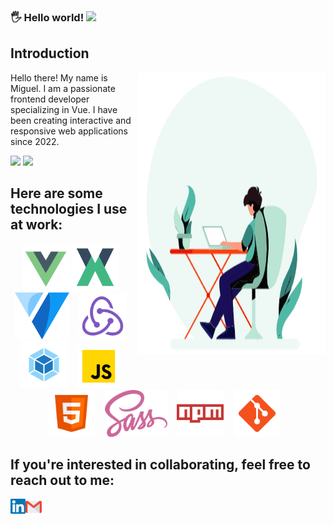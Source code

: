 ### 🖐️ Hello world!&nbsp;<img src="https://github.com/TheDudeThatCode/TheDudeThatCode/blob/master/Assets/Earth.gif" width="24px">

## Introduction

<img align="right" alt="GIF" src="https://github.com/migueLopez13/migueLopez13/blob/master/assets/code.gif?raw=true" width="300" height="450" />

Hello there! My name is Miguel. I am a passionate frontend developer specializing in Vue. I have been creating interactive and responsive web applications since 2022.

<img src="https://github-readme-stats.vercel.app/api?username=migueLopez13&show_icons=true&hide_border=true" />

<img src="https://github-readme-stats.vercel.app/api/top-langs/?username=migueLopez13&layout=compact&hide_border=true" />


## Here are some technologies I use at work:
<p align="center">
<code><img height="75" src="https://github.com/migueLopez13/migueLopez13/blob/master/assets/vue.png"></code>
<code><img height="75" src="https://github.com/migueLopez13/migueLopez13/blob/master/assets/vuex.png"></code> &nbsp;&nbsp;
<code><img height="75" src="https://github.com/migueLopez13/migueLopez13/blob/master/assets/vuetify.png"></code> &nbsp;&nbsp;
<code><img height="75" src="https://github.com/migueLopez13/migueLopez13/blob/master/assets/redux.png"></code> &nbsp;&nbsp;
<code><img height="75" src="https://github.com/migueLopez13/migueLopez13/blob/master/assets/webpack.png"></code> &nbsp;&nbsp;
<code><img height="70" src="https://github.com/migueLopez13/migueLopez13/blob/master/assets/js.png"></code> &nbsp;&nbsp;
<code><img height="75" src="https://github.com/migueLopez13/migueLopez13/blob/master/assets/html.png"></code> &nbsp;&nbsp;
<code><img height="75" src="https://github.com/migueLopez13/migueLopez13/blob/master/assets/sass.png"></code> &nbsp;&nbsp;
<code><img height="75" src="https://github.com/migueLopez13/migueLopez13/blob/master/assets/npm.png"></code> &nbsp;&nbsp;
<code><img height="75" src="https://github.com/migueLopez13/migueLopez13/blob/master/assets/git.png"></code> &nbsp;&nbsp;
</p>

 ## If you're interested in collaborating, feel free to reach out to me:

<a href="https://in.linkedin.com/in/miguel-ángel-lópez-ariza">
    <img align="left" alt="Linkedin" width="24px" src="https://github.com/migueLopez13/migueLopez13/blob/master/assets/Linkedin.svg" />
  </a>

  <a href="mailto:miguelopez1996@gmail.com">
    <img align="left" alt="Gmail" width="26px" src="https://github.com/migueLopez13/migueLopez13/blob/master/assets/Gmail.svg" />
  </a>
